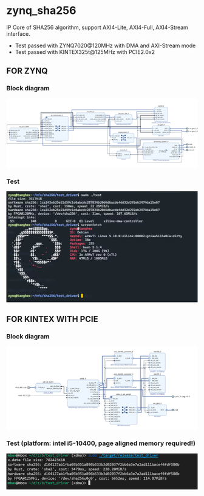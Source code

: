 # zynq_sha256

IP Core of SHA256 algorithm, support AXI4-Lite, AXI4-Full, AXI4-Stream interface.
* Test passed with ZYNQ7020@120MHz with DMA and AXI-Stream mode
* Test passed with KINTEX325t@125MHz with PCIE2.0x2 

## FOR ZYNQ
### Block diagram
![zynq](bench/zynq_linux_driver/zynq_sha256_block.png)

### Test
![bench](bench/zynq_linux_driver/bench.png)

## FOR KINTEX WITH PCIE

### Block diagram
![pcie](bench/pcie_linux_driver/pcie_sha256_block.png)

### Test (platform: intel i5-10400, **page aligned memory required!**)
![bench](bench/pcie_linux_driver/bench.png)

